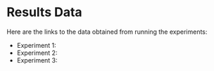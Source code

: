 # Results Data

Here are the links to the data obtained from running the experiments:

- Experiment 1: 
- Experiment 2: 
- Experiment 3: 